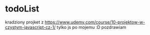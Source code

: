 # todoList

kradziony projket z https://www.udemy.com/course/10-projektow-w-czystym-javascript-cz-1/ tylko js po mojemu :D pozdrawiam 


